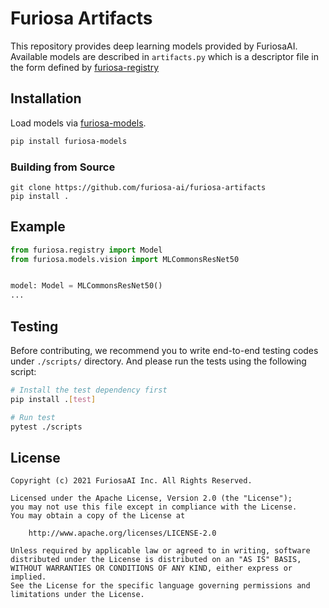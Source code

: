 Furiosa Artifacts
=================

This repository provides deep learning models provided by FuriosaAI. Available models are described in `artifacts.py` which is a descriptor file in the form defined by [furiosa-registry](https://github.com/furiosa-ai/furiosa-sdk/tree/main/python/furiosa-registry/)

## Installation

Load models via [furiosa-models](https://github.com/furiosa-ai/furiosa-sdk/tree/main/python/furiosa-models).

```sh
pip install furiosa-models
```

### Building from Source

```
git clone https://github.com/furiosa-ai/furiosa-artifacts
pip install .
```

## Example

```python
from furiosa.registry import Model
from furiosa.models.vision import MLCommonsResNet50


model: Model = MLCommonsResNet50()
...
```

## Testing
Before contributing, we recommend you to write end-to-end testing codes under `./scripts/` directory. And please run the tests using the following script:

```sh
# Install the test dependency first
pip install .[test]

# Run test
pytest ./scripts
```

## License

```
Copyright (c) 2021 FuriosaAI Inc. All Rights Reserved.

Licensed under the Apache License, Version 2.0 (the "License");
you may not use this file except in compliance with the License.
You may obtain a copy of the License at

    http://www.apache.org/licenses/LICENSE-2.0

Unless required by applicable law or agreed to in writing, software
distributed under the License is distributed on an "AS IS" BASIS,
WITHOUT WARRANTIES OR CONDITIONS OF ANY KIND, either express or implied.
See the License for the specific language governing permissions and
limitations under the License.
```